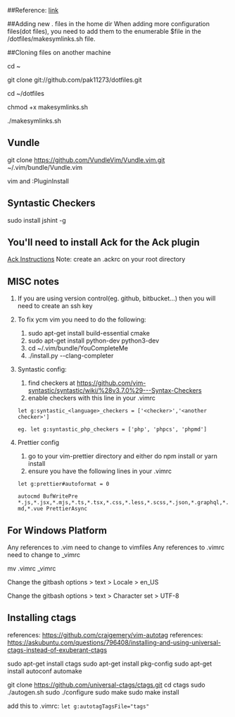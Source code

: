 ##Reference:
[link](http://blog.smalleycreative.com/tutorials/using-git-and-github-to-manage-your-dotfiles/)

##Adding new . files in the home dir
When adding more configuration files(dot files), you need to add them to the enumerable $file in the /dotfiles/makesymlinks.sh file.

##Cloning files on another machine

cd ~

git clone git://github.com/pak11273/dotfiles.git

cd ~/dotfiles

chmod +x makesymlinks.sh

./makesymlinks.sh

## Vundle

git clone https://github.com/VundleVim/Vundle.vim.git ~/.vim/bundle/Vundle.vim

vim and :PluginInstall

## Syntastic Checkers

sudo install jshint -g

## You'll need to install Ack for the Ack plugin

[Ack Instructions](https://beyondgrep.com/install/)
Note: create an .ackrc on your root directory

## MISC notes

1. If you are using version control(eg. github, bitbucket...) then you will need to create an ssh key
2. To fix ycm vim you need to do the following:
   1. sudo apt-get install build-essential cmake
   2. sudo apt-get install python-dev python3-dev
   3. cd ~/.vim/bundle/YouCompleteMe
   4. ./install.py --clang-completer
3. Syntastic config:

   1. find checkers at https://github.com/vim-syntastic/syntastic/wiki/%28v3.7.0%29---Syntax-Checkers
   2. enable checkers with this line in your .vimrc

   `let g:syntastic_<language>_checkers = ['<checker>','<another checker>']`

   `eg. let g:syntastic_php_checkers = ['php', 'phpcs', 'phpmd']`

4. Prettier config

   1. go to your vim-prettier directory and either do npm install or yarn install
   2. ensure you have the following lines in your .vimrc

   `let g:prettier#autoformat = 0`

   `autocmd BufWritePre *.js,*.jsx,*.mjs,*.ts,*.tsx,*.css,*.less,*.scss,*.json,*.graphql,*.md,*.vue PrettierAsync`

## For Windows Platform

Any references to .vim need to change to vimfiles
Any references to .vimrc need to change to \_vimrc

mv .vimrc \_vimrc

Change the gitbash options > text > Locale > en_US

Change the gitbash options > text > Character set > UTF-8

## Installing ctags

references: https://github.com/craigemery/vim-autotag
references: https://askubuntu.com/questions/796408/installing-and-using-universal-ctags-instead-of-exuberant-ctags

sudo apt-get install ctags
sudo apt-get install pkg-config
sudo apt-get install autoconf automake

git clone https://github.com/universal-ctags/ctags.git
cd ctags
sudo ./autogen.sh
sudo ./configure
sudo make
sudo make install

add this to .vimrc:
`let g:autotagTagsFile="tags"`
